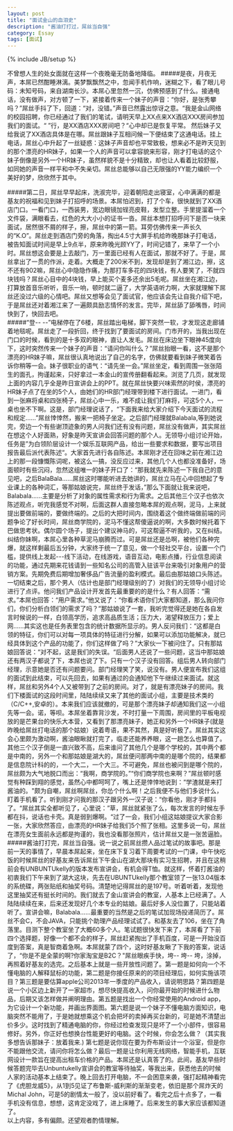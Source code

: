 ```yaml
---
layout: post
title: "面试金山的血泪史"
description: "酱油打打过，屌丝当自强"
category: Essay
tags: [面试]
---
```

{% include JB/setup %}

不曾想人生的处女面就在这样一个夜晚毫无防备地降临。
#####是夜，月夜无声，本屌已然酣睡淋漓。美梦飘飘然之中，忽闻手机作响，迷糊之下，看了眼儿号码：未知号码，来自湖南长沙。本屌心里忽然一沉，仿佛预感到了什么。接通电话，没有做声，对方顿了一下，紧接着传来一个妹子的声音：“你好，是张秀攀吗？”屌丝手抖了下，回道：“对，没错。”声音已然露出惊讶之意。“我是金山网络的校园招聘，你已经通过了我们的笔试，请明天早上XX点来XX酒店XXX房间参加我们的面试。“ ”行，是XX酒店XXX房间吧？“心中却已是恢复平常。 然后妹子又给我说了XX酒店具体是在哪。屌丝跟妹子互相问候一下便结束了这通电话。挂上电话，屌丝心中升起了一丝疑惑：这妹子声音却也平常致极，想来必不是昨天见到的那个漂亮的HR妹子，如果一个人的声音可以拿容貌来形容，刚才打电话的这个妹子倒像是另外一个HR妹子，虽然样貌不是十分精致，却也让人看着比较舒服，如同她的声音一样平和中不失亲切。屌丝总能够以自己无限强的YY能力编织一个美好的梦，欣欣然于其中。
<!--break-->
#####第二日，屌丝早早起床，洗淑完毕，迎着朝阳走出寝室，心中满满的都是基友的祝福和见到妹子打招呼的场景。本屌怕迟到，打了个车，很快就到了XX酒店门口。一看门口，一西装男，宽边眼镜加锃亮皮鞋，发型立整。手里提溜着一个文件袋，满眼看去，红色的大大小小的证书一沓。屌丝本想打招呼问下是否一块来面试，居然很不屑的样子，擦，屌丝中的第一箭。耳旁仿佛传来一声长久的“K.O”。屌丝走到酒店门旁的角落，掏出4.5寸大屏手机给昨晚那妹子打电话，被告知面试时间是早上9点半，原来昨晚光顾YY了，时间记错了，来早了一个小时。屌丝想这会要是上去敲门，万一里面已经有人在面试，那就不好了。于是，屌丝拿出了一贯的作派，走着。大概走了200米不到，发现却是到了湘江边，擦，这不还有902嘛，屌丝心中隐隐作痛，为那打车多花的四块钱，有人要笑了，不就四块钱吗？屌丝心目中的4块钱，早上能买个麦多还余出5毛呢。屌丝坐在湘江边，打算放首音乐听听，音乐一响，顿时就二逼了，大学英语听力啊，大家就理解下屌丝还没过六级的心情吧。屌丝又想等会见了面试官，他应该会先让自我介绍下吧，于是屌丝还对着湘江来了一遍颇具励志情怀的发言。完毕，屌丝舔了舔嘴唇，时间快到了，快回去吧。  
#####“登-- --”电梯停在了6楼，屌丝踏出电梯，脚下突然一软，才发现这走廊铺着地毯呢。屌丝走了一段折回，终于找到了要面试的房间。门市开的，当我出现在门口的时候，看到的是十多双的眼神，直让人发毛。屌丝在床边坐下眼神45度向下，这时突然传来一个妹子的声音：“请问你叫什么？”屌丝抬眼一看，这不是那个漂亮的HR妹子嘛，屌丝很认真地说出了自己的名字，仿佛就要看到妹子微笑着告诉你稍等一会。妹子很职业的语气：“请先坐一会。”屌丝坐定，看到周围一张张陌生的面孔，拘谨起来，只好拿过一本金山的宣传册翻看起来。浏览了几页，就发现上面的内容几乎全是昨日宣讲会上的PPT。就在屌丝快要兴味索然的时侯，漂亮的HR妹子点了在坐的5个人，由她们的HR部门经理带到楼下进行面试。一进门，看到一张麻将桌和四张椅子，屌丝心中一乐，难不成让我们打麻将，可这5个人，一桌也坐不下啊。这是，部门经理说话了，“下面我来给大家介绍下今天面试的流程和规定……”屌丝悻悻然，搬来一把椅子坐定。之后部门经理就Balabala,等到她说完，旁边一个有些谢顶迹象的男人问我们还有没有问题，屌丝没有做声，其实屌丝在想这个人好面熟，好象是昨天宣讲会回答问题的那个人。无领导小组讨论开始，任务是”为白领阶层设计一个娱乐互联网产品，给出一些要求和数据，要写出项目报告最后派代表陈述“。大家首先进行各自陈述。本屌刚才还在回味之前在湘江边上的那一段慷慨陈词呢，被这么一搞，没反应过来，其他几个人也都没准备好，场面顿时有些沉闷，忽然这组唯一的妹子开口了：“那我就先来陈述一下我自己的意见吧，之后BalaBala……屌丝这时哪能听进去她讲的，屌丝立马在心中回想起了专业课上的各种词汇，等那姑娘说完，屌丝终于发话，”那么下面就让我来说吧，Balabala……主要是分析了对象的属性需求和行为需求。之后其他三个汉子也依次陈述观点，听完我感觉不对啊，后面这群人直接忽略本屌的观点啊，泥马，上来就提出要做前端的，要做终端的。之后的大把时间内，围绕着这个做终端做前端的问题争论了好长时间，屌丝商学院的，泥马不懂这帮傻逼说的啊，大多数时候托着下巴做思考状。偶尔圆个场子，提出个建议神马的，可这帮逼不听我的，又在纠结。纠结你妹啊，本屌心里各种草泥马崩腾而过。可是屌丝还是怂啊，被他们各种完爆，就这样剩最后五分钟，大家终于统一了意见，做一个轻社交平台，设置一个门槛，提供线上发起---线下活动，在线游戏，语音互动，电影点播，行业信息阅读的功能，通过先期来花钱请到一些知名公司的高管入驻该平台来吸引对象用户的营销方案。先期免费后期增加奢侈品广告流量的盈利模式。最后由那姑娘口头陈述。一切结束之后，那个男人（估计也是部门经理级别的了）对我们的无领导小组讨论进行了点评。他问我们产品设计开发首先最重要的的是什么？有人回答：“需求。”本屌也回答：“用户需求。”他又说了：“你看术语你们大家都知道，那么我问你们，你们分析白领们的需求了吗？”那姑娘说了一套，我听完觉得还是她在各自发言时候说的一样，白领高学历，追求高品质生活；压力大，渴望释放压力；爱上网……其实这也是任务表里包含的统计数据所显示的。男人反问我们：“这都是白领的特征，你们可以对每一项具体的特征进行分解，如果可以添加功能解决，就已经具体到这个产品的功能了，你们这样做了吗？”大家伙一下被问住了。只有那姑娘回答说：“对不起，这是我们的失误。“后面男人还说了一些问题，这当中那姑娘还有两汉子都说了下，本屌也说了下。只有一个汉子没有回答。组后男人转向部门经理，示意她是否还有问题要问。部门经理笑了笑，说没有。男人便宣布我们这组的面试到此结束，可以先回去，如果有通过的会通知他下午继续过来面试。就这样，屌丝和另外4个人又被带到了之前的房间。对了，就是有漂亮妹子的房间。我们下楼面试的这段时间里，陆陆续续又来了其他的面试小组，主要是技术类的（C/C++,安卓的）。本来我们应该就撤的，可是那个漂亮妹子却通知我们这一小组先等一会。诺，等呗。本屌坐着靠背沙发，不时打量一下周围，房间里的平板电视放的是芒果台的快乐大本营，又看到了那漂亮妹子，她正和另外一个HR妹子(就是昨晚给屌丝打电话的那个姑娘）说着粤语，果不其然，真是好听极了。屌丝其实这会心里颇为激动啊，酱油眼瞅就打完了，临走还能养养眼，这一趟怎么也算值了。其他三个汉子倒是一直兴致不高，后来谁问了其他几个是哪个学校的，其中两个都是中南的，另外一个和那姑娘是湖大的，屌丝便问那两中南的是哪个院的，结果都是信息院计科的的，一个大二，一个大三。不可避免，屌丝也被问到是哪个院的，屌丝颇为大气地脱口而出：“我啊，商学院的。”“你们商学院也来啊？”屌丝顿时感觉有种踩到翔的感觉，虽然心中都呵呵了，嘴上还是悻悻地说到：“学渣就是来打酱油的。"颇为自嘲，屌丝啊屌丝，你怂个什么啊！之后我便不与他们多说什么，盯着手机看了。听到刚才问我的那汉子跟另外一汉子说：“你看他，刚才手都抖了。“屌丝其实全都听见了，心里说：”草，屌丝就紧张了么，每次发言的时候左手都在抖，说话也卡壳。真是弱到爆啊。“过了一会，我们小组这姑娘提议大家合影一张，大家欣然答应，由漂亮的HR妹子给我们5个照了张相。这里多说一句，屌丝在漂亮女生面前永远都是拘谨的，我也没看那张照片，估计屌丝又是一张苦逼脸。
#####酱油打打完，屌丝当自强。说一说之前屌丝攒人品过笔试的故事吧。那是前一天的事情了，早晨本屌起来，坐在床下复习着下周要考试的一门课，中午快吃饭的时候屌丝的好基友来告诉屌丝下午金山在湖大那块有实习生招聘，并且在这稍前会有UNBUNTUkelly的版本发布宣讲会，有机会得T恤。就这样，怀着打酱油的初衷我们下午来到了湖大这块，先去在UBUNTUkelly那个教室领了一张13.04版本的系统碟，两张贴纸和抽奖号码。清楚地记得屌丝的是197号。听着听着，发现他这里抽奖还有挺长时间的。我们就去了金山宣讲会的教室，人基本上已经满了。人陆陆续续在来，后来还发现好几个本专业的姑娘。最后好多人没位置了，只能站着听了。宣讲会嘛，Balabala……最重要的当然是之后的笔试加现场投递简历了。屌丝不会C，不会JAVA，只能挑个助理产品经理试试了。和基友去了106，坐在了角落里。目测下整个教室坐了大概60多个人。笔试题很快发下来了，本屌看了下前四个选择题，好像一个都不会的样子，屌丝赶紧掏出了手机百度，可是一开始没百度到答案，真是智商着急啊。本屌就蒙了四个，这时好基友瞅了下我的答案，说话了，“你是不是全蒙的啊?你家淘宝是B2C？"屌丝眼疾手快，垮-- 垮-- 垮，涂掉，再照着好基友的选完。之后基本上就是一些开放性问题了。第一题是如何向一个不懂电脑的人解释鼠标的功能，第二题是你接任原来的的项目经理后，如何实施该项目？第三题是要估算apple公司2013年一季度的产品收入，请说明思路？第四题是说一个小区边上新开了一家超市，想尽快提高收入，问你最开始的时候进什么物品，后期又该怎样做并阐明理由。第五题是找出一个你经常使用的Android app，为它设计一个新功能，并画出界面图。第六题是说一个妹子不懂电脑方面知识，电脑突然不能用了，于是她就想乘这个机会把坏的卖掉再买台新的，可是她不清楚出价多少。这时找到了精通电脑的你，你经过检查发现只是坏了一个小部件，很容易修好。另外，你正好也想换台性能更好的电脑。这个时候，你会怎么做？（其实我多想告诉那妹子：放着我来.) 第七题是说你现在要为乔布斯设计一个浴室，但是你不能跟他交流，请问你将怎么做？最后一题是让你利用无线网络，智能手机，互联网设计一款旨在提高出租车价格的产品。本屌还是认真答了的。此间，基友早些时候答题完毕去Unbuntukelly宣讲会的教室等待抽奖，等我出来，获悉他去的时候人家的活动基本上结束了。晚上回去打开电脑，不一会困意来袭，强打起精神看完了《虎胆龙威5》，从1到5见证了布鲁斯-威利斯的渐渐变老，依旧是那个屌炸天的Michal John，可是5的剧情太一般了，没以前好看了。看完之后十点多了，一看手机没有信息，想想，这肯定没戏了，进上床睡了。后来发生的事大家应该都知道了。  
以上内容，多有偏颇。还望观者酌情理解。
